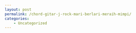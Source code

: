 ```yaml
---
layout: post
permalink: /chord-gitar-j-rock-mari-berlari-meraih-mimpi/
categories:
    - Uncategorized
---
```


